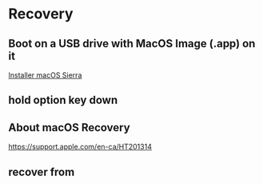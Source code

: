 # Recovery 

## Boot on a USB drive with MacOS Image (.app) on it

[Installer macOS Sierra](https://github.com/CollegeBoreal/AtelierMobile/blob/master/Install/Installer%20macOS%20Sierra.png)

## hold option key down

## About macOS Recovery

https://support.apple.com/en-ca/HT201314

## recover from 

